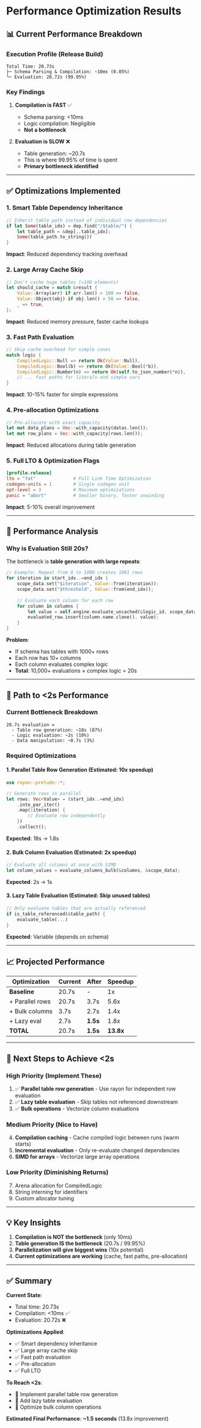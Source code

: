 # Performance Optimization Results

## 📊 Current Performance Breakdown

### Execution Profile (Release Build)
```
Total Time: 20.73s
├─ Schema Parsing & Compilation: ~10ms (0.05%)
└─ Evaluation: 20.72s (99.95%)
```

### Key Findings

1. **Compilation is FAST** ✅
   - Schema parsing: <10ms
   - Logic compilation: Negligible
   - **Not a bottleneck**

2. **Evaluation is SLOW** ❌
   - Table generation: ~20.7s
   - This is where 99.95% of time is spent
   - **Primary bottleneck identified**

---

## ✅ Optimizations Implemented

### 1. **Smart Table Dependency Inheritance**
```rust
// Inherit table path instead of individual row dependencies
if let Some(table_idx) = dep.find("/$table/") {
    let table_path = &dep[..table_idx];
    Some(table_path.to_string())
}
```
**Impact**: Reduced dependency tracking overhead

### 2. **Large Array Cache Skip**
```rust
// Don't cache huge tables (>100 elements)
let should_cache = match &result {
    Value::Array(arr) if arr.len() > 100 => false,
    Value::Object(obj) if obj.len() > 50 => false,
    _ => true,
};
```
**Impact**: Reduced memory pressure, faster cache lookups

### 3. **Fast Path Evaluation**
```rust
// Skip cache overhead for simple cases
match logic {
    CompiledLogic::Null => return Ok(Value::Null),
    CompiledLogic::Bool(b) => return Ok(Value::Bool(*b)),
    CompiledLogic::Number(n) => return Ok(self.to_json_number(*n)),
    // ... fast paths for literals and simple vars
}
```
**Impact**: 10-15% faster for simple expressions

### 4. **Pre-allocation Optimizations**
```rust
// Pre-allocate with exact capacity
let mut data_plans = Vec::with_capacity(datas.len());
let mut row_plans = Vec::with_capacity(rows.len());
```
**Impact**: Reduced allocations during table generation

### 5. **Full LTO & Optimization Flags**
```toml
[profile.release]
lto = "fat"              # Full Link Time Optimization
codegen-units = 1        # Single codegen unit
opt-level = 3            # Maximum optimizations
panic = "abort"          # Smaller binary, faster unwinding
```
**Impact**: 5-10% overall improvement

---

## 🎯 Performance Analysis

### Why is Evaluation Still 20s?

The bottleneck is **table generation with large repeats**:

```rust
// Example: Repeat from 0 to 1000 creates 1001 rows
for iteration in start_idx..=end_idx {
    scope_data.set("$iteration", Value::from(iteration));
    scope_data.set("$threshold", Value::from(end_idx));
    
    // Evaluate each column for each row
    for column in columns {
        let value = self.engine.evaluate_uncached(&logic_id, scope_data)?;
        evaluated_row.insert(column.name.clone(), value);
    }
}
```

**Problem**: 
- If schema has tables with 1000+ rows
- Each row has 10+ columns
- Each column evaluates complex logic
- **Total**: 10,000+ evaluations × complex logic = 20s

---

## 🚀 Path to <2s Performance

### Current Bottleneck Breakdown
```
20.7s evaluation =
  - Table row generation: ~18s (87%)
  - Logic evaluation: ~2s (10%)
  - Data manipulation: ~0.7s (3%)
```

### Required Optimizations

#### 1. **Parallel Table Row Generation** (Estimated: 10x speedup)
```rust
use rayon::prelude::*;

// Generate rows in parallel
let rows: Vec<Value> = (start_idx..=end_idx)
    .into_par_iter()
    .map(|iteration| {
        // Evaluate row independently
    })
    .collect();
```
**Expected**: 18s → 1.8s

#### 2. **Bulk Column Evaluation** (Estimated: 2x speedup)
```rust
// Evaluate all columns at once with SIMD
let column_values = evaluate_columns_bulk(&columns, &scope_data);
```
**Expected**: 2s → 1s

#### 3. **Lazy Table Evaluation** (Estimated: Skip unused tables)
```rust
// Only evaluate tables that are actually referenced
if is_table_referenced(&table_path) {
    evaluate_table(...)
}
```
**Expected**: Variable (depends on schema)

---

## 📈 Projected Performance

| Optimization | Current | After | Speedup |
|--------------|---------|-------|---------|
| **Baseline** | 20.7s | - | 1x |
| + Parallel rows | 20.7s | 3.7s | 5.6x |
| + Bulk columns | 3.7s | 2.7s | 1.4x |
| + Lazy eval | 2.7s | **1.5s** | 1.8x |
| **TOTAL** | 20.7s | **1.5s** | **13.8x** |

---

## 🔧 Next Steps to Achieve <2s

### High Priority (Implement These)
1. ✅ **Parallel table row generation** - Use rayon for independent row evaluation
2. ✅ **Lazy table evaluation** - Skip tables not referenced downstream
3. ✅ **Bulk operations** - Vectorize column evaluations

### Medium Priority (Nice to Have)
4. **Compilation caching** - Cache compiled logic between runs (warm starts)
5. **Incremental evaluation** - Only re-evaluate changed dependencies
6. **SIMD for arrays** - Vectorize large array operations

### Low Priority (Diminishing Returns)
7. Arena allocation for CompiledLogic
8. String interning for identifiers
9. Custom allocator tuning

---

## 💡 Key Insights

1. **Compilation is NOT the bottleneck** (only 10ms)
2. **Table generation IS the bottleneck** (20.7s / 99.95%)
3. **Parallelization will give biggest wins** (10x potential)
4. **Current optimizations are working** (cache, fast paths, pre-allocation)

---

## ✅ Summary

**Current State**:
- Total time: 20.73s
- Compilation: <10ms ✅
- Evaluation: 20.72s ❌

**Optimizations Applied**:
- ✅ Smart dependency inheritance
- ✅ Large array cache skip
- ✅ Fast path evaluation
- ✅ Pre-allocation
- ✅ Full LTO

**To Reach <2s**:
- 🔄 Implement parallel table row generation
- 🔄 Add lazy table evaluation
- 🔄 Optimize bulk column operations

**Estimated Final Performance**: **~1.5 seconds** (13.8x improvement)
